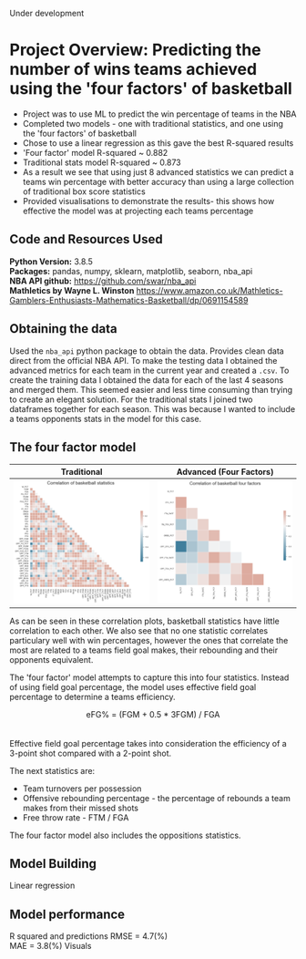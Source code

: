 Under development  

# Project Overview: Predicting the number of wins teams achieved using the 'four factors' of basketball
* Project was to use ML to predict the win percentage of teams in the NBA
* Completed two models - one with traditional statistics, and one using the 'four factors' of basketball
* Chose to use a linear regression as this gave the best R-squared results
* 'Four factor' model R-squared ~ 0.882
* Traditional stats model R-squared ~ 0.873
* As a result we see that using just 8 advanced statistics we can predict a teams win percentage with better accuracy than using a large collection of traditional box score statistics
* Provided visualisations to demonstrate the results- this shows how effective the model was at projecting each teams percentage

## Code and Resources Used 
**Python Version:** 3.8.5  
**Packages:** pandas, numpy, sklearn, matplotlib, seaborn, nba_api   
**NBA API github:** https://github.com/swar/nba_api   
**Mathletics by Wayne L. Winston** https://www.amazon.co.uk/Mathletics-Gamblers-Enthusiasts-Mathematics-Basketball/dp/0691154589


## Obtaining the data

Used the `nba_api` python package to obtain the data. Provides clean data direct from the official NBA API. To make the testing data I obtained the advanced metrics for each team in the current year and created a `.csv`. To create the training data I obtained the data for each of the last 4 seasons and merged them. This seemed easier and less time consuming than trying to create an elegant solution. For the traditional stats I joined two dataframes together for each season. This was because I wanted to include a teams opponents stats in the model for this case.


## The four factor model

Traditional | Advanced (Four Factors)
--- | ---
![alt text](https://raw.githubusercontent.com/MattBenyon/FourFactorsRegression/master/Images/TraditionalCorr.png "Traditional Stats Correlation") | ![alt text](https://raw.githubusercontent.com/MattBenyon/FourFactorsRegression/master/Images/FourFactorsCorr.png "Four Factors Correlation")  

As can be seen in these correlation plots, basketball statistics have little correlation to each other. We also see that no one statistic correlates particulary well with win percentages, however the ones that correlate the most are related to a teams field goal makes, their rebounding and their opponents equivalent.

The 'four factor' model attempts to capture this into four statistics. Instead of using field goal percentage, the model uses effective field goal percentage to determine a teams efficiency.

<div align="center"> eFG% = (FGM + 0.5 * 3FGM) / FGA    
<div align="left">  <br/><br/> 
Effective field goal percentage takes into consideration the efficiency of a 3-point shot compared with a 2-point shot.
  
The next statistics are:
  * Team turnovers per possession
  * Offensive rebounding percentage - the percentage of rebounds a team makes from their missed shots
  * Free throw rate - FTM / FGA  
  
The four factor model also includes the oppositions statistics.  

## Model Building 

Linear regression
  


## Model performance

R squared and predictions
RMSE = 4.7(%)  
MAE = 3.8(%)
Visuals





